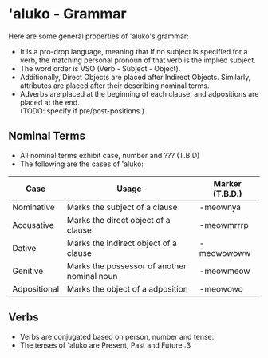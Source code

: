# 'aluko - Grammar

Here are some general properties of 'aluko's grammar:

- It is a pro-drop language, meaning that if no subject is specified for a verb, the matching personal pronoun of that verb is the implied subject.
- The word order is VSO (Verb - Subject - Object).
- Additionally, Direct Objects are placed after Indirect Objects. Similarly, attributes are placed after their describing nominal terms.
- Adverbs are placed at the beginning of each clause, and adpositions are placed at the end.\
(TODO: specify if pre/post-positions.)

## Nominal Terms

- All nominal terms exhibit case, number and ??? (T.B.D)
- The following are the cases of 'aluko:

| **Case**     | **Usage**                                    | **Marker** (T.B.D.)   | 
| ------------ | -------------------------------------------- | --------------------- |
| Nominative   | Marks the subject of a clause                | -meownya              |
| Accusative   | Marks the direct object of a clause          | -meowmrrrp            |
| Dative       | Marks the indirect object of a clause        | -meowowoww            |
| Genitive     | Marks the possessor of another nominal noun  | -meowmeow             |
| Adpositional | Marks the object of a adposition             | -meowowo              |

## Verbs

- Verbs are conjugated based on person, number and tense.
- The tenses of 'aluko are Present, Past and Future :3